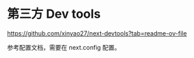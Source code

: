 # 第三方 Dev tools


https://github.com/xinyao27/next-devtools?tab=readme-ov-file


参考配置文档，需要在 next.config 配置。